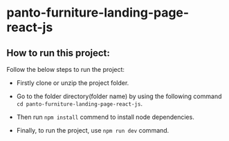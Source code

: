 # panto-furniture-landing-page-react-js

## How to run this project:
Follow the below steps to run the project: 
- Firstly clone or unzip the project folder.
* Go to the folder directory(folder name) by using the following command ``` cd panto-furniture-landing-page-react-js ```.
+ Then run `` npm install `` commend to install node dependencies.
- Finally, to run the project, use ``npm run dev`` command.
